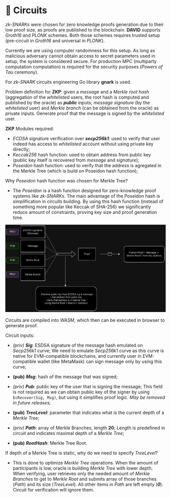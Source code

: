 # 🔗 Circuits

*zk-SNARKs* were chosen for zero knowledge proofs generation due to their low proof size, as proofs are published to the blockchain.
**DAVID** supports *Groth16* and *PLONK* schemes. Both those schemes requires trusted setup (pre-circuit in *Groth16* and universal in *PLONK*). 

Currently we are using computer randomness for this setup. As long as malicious adversary cannot obtain access to secret parameters used in setup, the system is considered secure. For production MPC (multiparty computation computation) is required for the security purposes (*Powers of Tau* ceremony). 

For *zk-SNARK* circuits engineering Go library **gnark** is used.

Problem definition for **ZKP**: given a *message* and a *Merkle root hash* (aggregation of the *whitelisted* users, the root hash is computed and published by the oracle) as ***public*** inputs; *message signature* (by the *whitelisted* user) and *Merkle branch* (can be obtained from the oracle) as private inputs. Generate proof that the message is signed by the *whitelisted* user.

**ZKP** Modules required:
- *ECDSA* signature verification over ***secp256k1***: used to verify that user indeed has access to *whitelisted* account without using private key directly;
- *Keccak256* hash function: used to obtain address from public key (public key itself is recovered from *message* and *signature*);
- *Poseidon* hash function: used to verify that the address is agregated in the Merkle Tree (which is build on Poseidon hash function);

Why *Poseidon* hash function was chosen for Merkle Tree?
- The *Poseidon* is a hash function designed for zero-knowledge proof systems like *zk-SNARKs*. The main advantage of the Poseidon hash is simplification in circuits building. By using this hash function (instead of something more popular like Keccak of SHA-256) we significantly reduce amount of constraints, proving key size and proof generation time.

![ZKP Design Image](imgs/Proof_logic.png)

Circuits are compiled into *WASM*, which then can be executed in browser to generate proof.

Circuit inputs:

- *(priv)* ***Sig***: ESDSA signature of the message hash emulated on *Secp256k1* curve; We need to emulate *Secp256k1* curve as this curve is native for EVM-compatible blockchains, and currently user in EVM-compatible wallet (like MetaMask) can sign message only by using this curve;

- **(pub)** ***Msg***: hash of the message that was signed;

- *(priv)* ***Pub***: public key of the user that is signing the message; This field is not required as we can obtain public key of the signer by using `EcRecover(Sig, Msg)`, but using it simplifies proof logic. *May be removed in future releases;*

- **(pub)** ***TreeLevel***: parameter that indicates what is the current depth of a *Merkle Tree*;

- *(priv)* ***Path***: array of Merkle Branches, length **20**; Length is predefined in circuit and indicates maximal depth of a *Merkle Tree*;

- **(pub)** ***RootHash***: Merkle Tree Root.

If depth of a Merkle Tree is static, why do we need to specify *TreeLevel*?

- This is done to optimize *Merkle Tree* operations. When the amount of participants is low, oracle is building *Merkle Tree* with lower depth. When verifying, user retrieves only the needed amount of *Merkle Branches* to get to *Merkle Root* and submits array of those branches (*Path*) and its size (*TreeLevel*). All other items in *Path* are left empty (***0***). Circuit for verification will ignore them.

